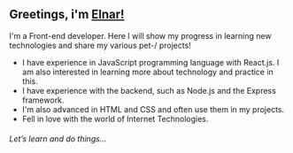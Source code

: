 ## Greetings, i'm [Elnar!](https://github.com/mustafinelnare)

I'm a Front-end developer. Here I will show my progress in learning new technologies and share my various pet-/ projects!

* I have experience in JavaScript programming language with React.js. I am also interested in learning more about technology and practice in this.
* I have experience with the backend, such as Node.js and the Express framework.
* I'm also advanced in HTML and CSS and often use them in my projects.
* Fell in love with the world of Internet Technologies.

###### Let’s learn and do things...
